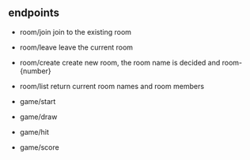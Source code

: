 
## endpoints
* room/join
join to the existing room

* room/leave
leave the current room

* room/create
create new room, the room name is decided and room-{number}

* room/list
return current room names and room members

* game/start
* game/draw
* game/hit
* game/score

